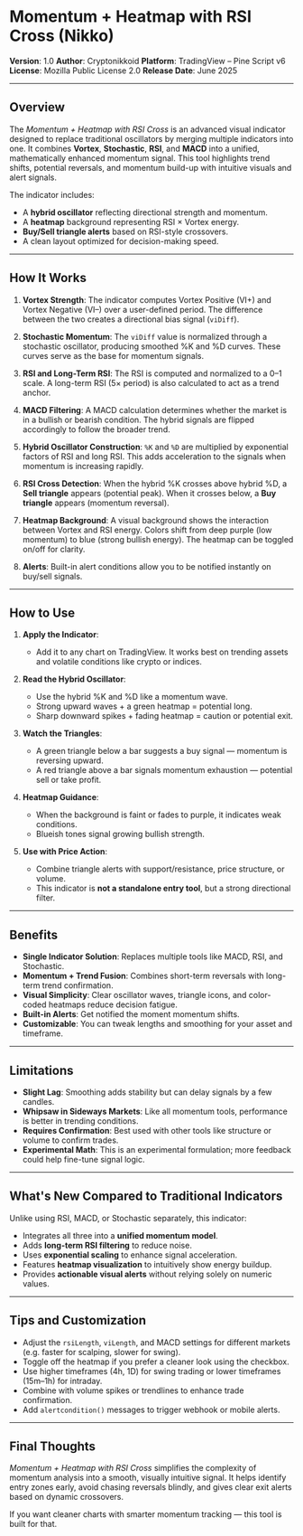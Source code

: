 # Momentum + Heatmap with RSI Cross (Nikko)

**Version**: 1.0
**Author**: Cryptonikkoid
**Platform**: TradingView – Pine Script v6
**License**: Mozilla Public License 2.0
**Release Date**: June 2025

---

## Overview

The *Momentum + Heatmap with RSI Cross* is an advanced visual indicator designed to replace traditional oscillators by merging multiple indicators into one. It combines **Vortex**, **Stochastic**, **RSI**, and **MACD** into a unified, mathematically enhanced momentum signal. This tool highlights trend shifts, potential reversals, and momentum build-up with intuitive visuals and alert signals.

The indicator includes:

* A **hybrid oscillator** reflecting directional strength and momentum.
* A **heatmap** background representing RSI × Vortex energy.
* **Buy/Sell triangle alerts** based on RSI-style crossovers.
* A clean layout optimized for decision-making speed.

---

## How It Works

1. **Vortex Strength**:
   The indicator computes Vortex Positive (VI+) and Vortex Negative (VI–) over a user-defined period. The difference between the two creates a directional bias signal (`viDiff`).

2. **Stochastic Momentum**:
   The `viDiff` value is normalized through a stochastic oscillator, producing smoothed %K and %D curves. These curves serve as the base for momentum signals.

3. **RSI and Long-Term RSI**:
   The RSI is computed and normalized to a 0–1 scale. A long-term RSI (5× period) is also calculated to act as a trend anchor.

4. **MACD Filtering**:
   A MACD calculation determines whether the market is in a bullish or bearish condition. The hybrid signals are flipped accordingly to follow the broader trend.

5. **Hybrid Oscillator Construction**:
   `%K` and `%D` are multiplied by exponential factors of RSI and long RSI. This adds acceleration to the signals when momentum is increasing rapidly.

6. **RSI Cross Detection**:
   When the hybrid %K crosses above hybrid %D, a **Sell triangle** appears (potential peak). When it crosses below, a **Buy triangle** appears (momentum reversal).

7. **Heatmap Background**:
   A visual background shows the interaction between Vortex and RSI energy. Colors shift from deep purple (low momentum) to blue (strong bullish energy). The heatmap can be toggled on/off for clarity.

8. **Alerts**:
   Built-in alert conditions allow you to be notified instantly on buy/sell signals.

---

## How to Use

1. **Apply the Indicator**:

   * Add it to any chart on TradingView. It works best on trending assets and volatile conditions like crypto or indices.

2. **Read the Hybrid Oscillator**:

   * Use the hybrid %K and %D like a momentum wave.
   * Strong upward waves + a green heatmap = potential long.
   * Sharp downward spikes + fading heatmap = caution or potential exit.

3. **Watch the Triangles**:

   * A green triangle below a bar suggests a buy signal — momentum is reversing upward.
   * A red triangle above a bar signals momentum exhaustion — potential sell or take profit.

4. **Heatmap Guidance**:

   * When the background is faint or fades to purple, it indicates weak conditions.
   * Blueish tones signal growing bullish strength.

5. **Use with Price Action**:

   * Combine triangle alerts with support/resistance, price structure, or volume.
   * This indicator is **not a standalone entry tool**, but a strong directional filter.

---

## Benefits

* **Single Indicator Solution**: Replaces multiple tools like MACD, RSI, and Stochastic.
* **Momentum + Trend Fusion**: Combines short-term reversals with long-term trend confirmation.
* **Visual Simplicity**: Clear oscillator waves, triangle icons, and color-coded heatmaps reduce decision fatigue.
* **Built-in Alerts**: Get notified the moment momentum shifts.
* **Customizable**: You can tweak lengths and smoothing for your asset and timeframe.

---

## Limitations

* **Slight Lag**: Smoothing adds stability but can delay signals by a few candles.
* **Whipsaw in Sideways Markets**: Like all momentum tools, performance is better in trending conditions.
* **Requires Confirmation**: Best used with other tools like structure or volume to confirm trades.
* **Experimental Math**: This is an experimental formulation; more feedback could help fine-tune signal logic.

---

## What's New Compared to Traditional Indicators

Unlike using RSI, MACD, or Stochastic separately, this indicator:

* Integrates all three into a **unified momentum model**.
* Adds **long-term RSI filtering** to reduce noise.
* Uses **exponential scaling** to enhance signal acceleration.
* Features **heatmap visualization** to intuitively show energy buildup.
* Provides **actionable visual alerts** without relying solely on numeric values.

---

## Tips and Customization

* Adjust the `rsiLength`, `viLength`, and MACD settings for different markets (e.g. faster for scalping, slower for swing).
* Toggle off the heatmap if you prefer a cleaner look using the checkbox.
* Use higher timeframes (4h, 1D) for swing trading or lower timeframes (15m–1h) for intraday.
* Combine with volume spikes or trendlines to enhance trade confirmation.
* Add `alertcondition()` messages to trigger webhook or mobile alerts.

---

## Final Thoughts

*Momentum + Heatmap with RSI Cross* simplifies the complexity of momentum analysis into a smooth, visually intuitive signal. It helps identify entry zones early, avoid chasing reversals blindly, and gives clear exit alerts based on dynamic crossovers.

If you want cleaner charts with smarter momentum tracking — this tool is built for that.



